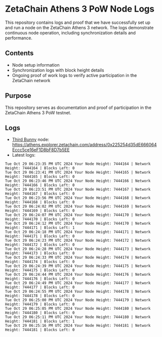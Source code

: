 # ZetaChain Athens 3 PoW Node Logs
This repository contains logs and proof that we have successfully set up and run a node on the ZetaChain Athens 3 network. The logs demonstrate continuous node operation, including synchronization details and performance.

## Contents
- Node setup information
- Synchronization logs with block height details
- Ongoing proof of work logs to verify active participation in the ZetaChain network

## Purpose
This repository serves as documentation and proof of participation in the ZetaChain Athens 3 PoW testnet.

## Logs

- [Third Bunny](https://thirdbunny.xyz/) node: https://athens.explorer.zetachain.com/address/0x225254d35dE666064Eccc5ce16eF1D8bF8D7b5EE
- Latest logs:
```
Tue Oct 29 06:23:35 PM UTC 2024 Your Node Height: 7444164 | Network Height: 7444164 | Blocks Left: 0
Tue Oct 29 06:23:41 PM UTC 2024 Your Node Height: 7444165 | Network Height: 7444165 | Blocks Left: 0
Tue Oct 29 06:23:46 PM UTC 2024 Your Node Height: 7444166 | Network Height: 7444166 | Blocks Left: 0
Tue Oct 29 06:23:51 PM UTC 2024 Your Node Height: 7444167 | Network Height: 7444167 | Blocks Left: 0
Tue Oct 29 06:23:56 PM UTC 2024 Your Node Height: 7444168 | Network Height: 7444168 | Blocks Left: 0
Tue Oct 29 06:24:02 PM UTC 2024 Your Node Height: 7444169 | Network Height: 7444169 | Blocks Left: 0
Tue Oct 29 06:24:07 PM UTC 2024 Your Node Height: 7444170 | Network Height: 7444170 | Blocks Left: 0
Tue Oct 29 06:24:12 PM UTC 2024 Your Node Height: 7444170 | Network Height: 7444171 | Blocks Left: 1
Tue Oct 29 06:24:18 PM UTC 2024 Your Node Height: 7444171 | Network Height: 7444171 | Blocks Left: 0
Tue Oct 29 06:24:23 PM UTC 2024 Your Node Height: 7444172 | Network Height: 7444172 | Blocks Left: 0
Tue Oct 29 06:24:28 PM UTC 2024 Your Node Height: 7444173 | Network Height: 7444173 | Blocks Left: 0
Tue Oct 29 06:24:33 PM UTC 2024 Your Node Height: 7444174 | Network Height: 7444174 | Blocks Left: 0
Tue Oct 29 06:24:39 PM UTC 2024 Your Node Height: 7444175 | Network Height: 7444175 | Blocks Left: 0
Tue Oct 29 06:24:44 PM UTC 2024 Your Node Height: 7444176 | Network Height: 7444176 | Blocks Left: 0
Tue Oct 29 06:24:49 PM UTC 2024 Your Node Height: 7444177 | Network Height: 7444177 | Blocks Left: 0
Tue Oct 29 06:24:55 PM UTC 2024 Your Node Height: 7444178 | Network Height: 7444178 | Blocks Left: 0
Tue Oct 29 06:25:00 PM UTC 2024 Your Node Height: 7444179 | Network Height: 7444179 | Blocks Left: 0
Tue Oct 29 06:25:05 PM UTC 2024 Your Node Height: 7444180 | Network Height: 7444180 | Blocks Left: 0
Tue Oct 29 06:25:11 PM UTC 2024 Your Node Height: 7444180 | Network Height: 7444181 | Blocks Left: 1
Tue Oct 29 06:25:16 PM UTC 2024 Your Node Height: 7444181 | Network Height: 7444181 | Blocks Left: 0
```

